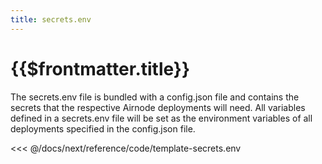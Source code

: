 ```yaml
---
title: secrets.env
---
```


# {{$frontmatter.title}}

The secrets.env file is bundled with a config.json file and contains the secrets that the respective Airnode deployments will need. All variables defined in a secrets.env file will be set as the environment variables of all deployments specified in the config.json file.

<<< @/docs/next/reference/code/template-secrets.env

